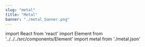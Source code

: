 ```yaml
---
slug: "metal"
title: "Metal"
banner: "./metal_banner.png"
---
```


import React from 'react'
import Element from '../../../src/components/Element'
import metal from './metal.json'

<Element data={metal} />